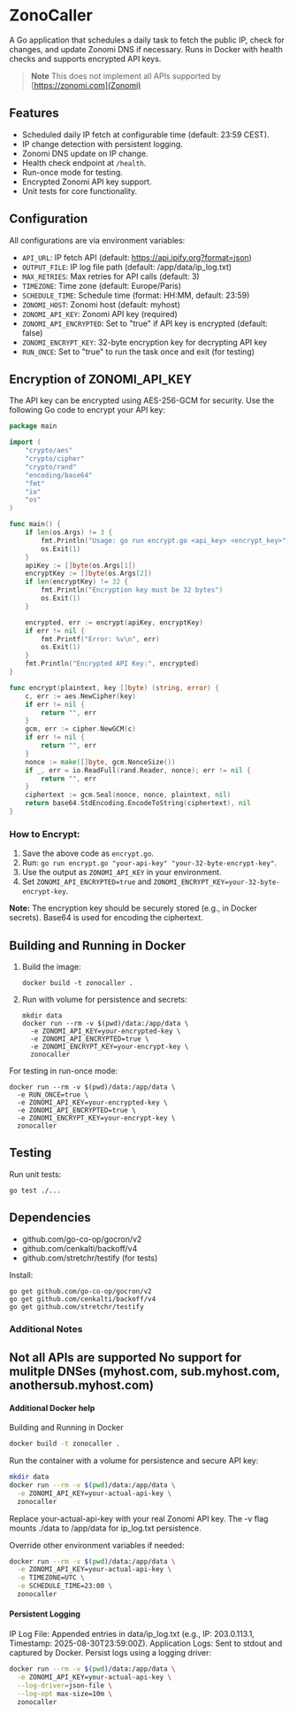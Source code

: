 # ZonoCaller

A Go application that schedules a daily task to fetch the public IP, check for changes, and update Zonomi DNS if necessary.
Runs in Docker with health checks and supports encrypted API keys.

> **Note** This does not implement all APIs supported by [https://zonomi.com](Zonomi)

## Features
- Scheduled daily IP fetch at configurable time (default: 23:59 CEST).
- IP change detection with persistent logging.
- Zonomi DNS update on IP change.
- Health check endpoint at `/health`.
- Run-once mode for testing.
- Encrypted Zonomi API key support.
- Unit tests for core functionality.

## Configuration
All configurations are via environment variables:
- `API_URL`: IP fetch API (default: https://api.ipify.org?format=json)
- `OUTPUT_FILE`: IP log file path (default: /app/data/ip_log.txt)
- `MAX_RETRIES`: Max retries for API calls (default: 3)
- `TIMEZONE`: Time zone (default: Europe/Paris)
- `SCHEDULE_TIME`: Schedule time (format: HH:MM, default: 23:59)
- `ZONOMI_HOST`: Zonomi host (default: myhost)
- `ZONOMI_API_KEY`: Zonomi API key (required)
- `ZONOMI_API_ENCRYPTED`: Set to "true" if API key is encrypted (default: false)
- `ZONOMI_ENCRYPT_KEY`: 32-byte encryption key for decrypting API key
- `RUN_ONCE`: Set to "true" to run the task once and exit (for testing)

## Encryption of ZONOMI_API_KEY
The API key can be encrypted using AES-256-GCM for security. Use the following Go code to encrypt your API key:

```go
package main

import (
	"crypto/aes"
	"crypto/cipher"
	"crypto/rand"
	"encoding/base64"
	"fmt"
	"io"
	"os"
)

func main() {
	if len(os.Args) != 3 {
		fmt.Println("Usage: go run encrypt.go <api_key> <encrypt_key>")
		os.Exit(1)
	}
	apiKey := []byte(os.Args[1])
	encryptKey := []byte(os.Args[2])
	if len(encryptKey) != 32 {
		fmt.Println("Encryption key must be 32 bytes")
		os.Exit(1)
	}

	encrypted, err := encrypt(apiKey, encryptKey)
	if err != nil {
		fmt.Printf("Error: %v\n", err)
		os.Exit(1)
	}
	fmt.Println("Encrypted API Key:", encrypted)
}

func encrypt(plaintext, key []byte) (string, error) {
	c, err := aes.NewCipher(key)
	if err != nil {
		return "", err
	}
	gcm, err := cipher.NewGCM(c)
	if err != nil {
		return "", err
	}
	nonce := make([]byte, gcm.NonceSize())
	if _, err = io.ReadFull(rand.Reader, nonce); err != nil {
		return "", err
	}
	ciphertext := gcm.Seal(nonce, nonce, plaintext, nil)
	return base64.StdEncoding.EncodeToString(ciphertext), nil
}
```

### How to Encrypt:
1. Save the above code as `encrypt.go`.
2. Run: `go run encrypt.go "your-api-key" "your-32-byte-encrypt-key"`.
3. Use the output as `ZONOMI_API_KEY` in your environment.
4. Set `ZONOMI_API_ENCRYPTED=true` and `ZONOMI_ENCRYPT_KEY=your-32-byte-encrypt-key`.

**Note:** The encryption key should be securely stored (e.g., in Docker secrets). Base64 is used for encoding the ciphertext.

## Building and Running in Docker
1. Build the image:
   ```
   docker build -t zonocaller .
   ```
2. Run with volume for persistence and secrets:
   ```
   mkdir data
   docker run --rm -v $(pwd)/data:/app/data \
     -e ZONOMI_API_KEY=your-encrypted-key \
     -e ZONOMI_API_ENCRYPTED=true \
     -e ZONOMI_ENCRYPT_KEY=your-encrypt-key \
     zonocaller
   ```

For testing in run-once mode:
```
docker run --rm -v $(pwd)/data:/app/data \
  -e RUN_ONCE=true \
  -e ZONOMI_API_KEY=your-encrypted-key \
  -e ZONOMI_API_ENCRYPTED=true \
  -e ZONOMI_ENCRYPT_KEY=your-encrypt-key \
  zonocaller
```

## Testing
Run unit tests:
```
go test ./...
```

## Dependencies
- github.com/go-co-op/gocron/v2
- github.com/cenkalti/backoff/v4
- github.com/stretchr/testify (for tests)

Install:
```
go get github.com/go-co-op/gocron/v2
go get github.com/cenkalti/backoff/v4
go get github.com/stretchr/testify
```

### Additional Notes
Not all APIs are supported
No support for mulitple DNSes (myhost.com, sub.myhost.com, anothersub.myhost.com)
-

#### Additional Docker help
Building and Running in Docker

```bash
docker build -t zonocaller .
```

Run the container with a volume for persistence and secure API key:

```bash
mkdir data
docker run --rm -v $(pwd)/data:/app/data \
  -e ZONOMI_API_KEY=your-actual-api-key \
  zonocaller
```

Replace your-actual-api-key with your real Zonomi API key.
The -v flag mounts ./data to /app/data for ip_log.txt persistence.


Override other environment variables if needed:

```bash
docker run --rm -v $(pwd)/data:/app/data \
  -e ZONOMI_API_KEY=your-actual-api-key \
  -e TIMEZONE=UTC \
  -e SCHEDULE_TIME=23:00 \
  zonocaller
```


#### Persistent Logging

IP Log File: Appended entries in data/ip_log.txt (e.g., IP: 203.0.113.1, Timestamp: 2025-08-30T23:59:00Z).
Application Logs: Sent to stdout and captured by Docker. Persist logs using a logging driver:

```bash
docker run --rm -v $(pwd)/data:/app/data \
  -e ZONOMI_API_KEY=your-actual-api-key \
  --log-driver=json-file \
  --log-opt max-size=10m \
  zonocaller
```
